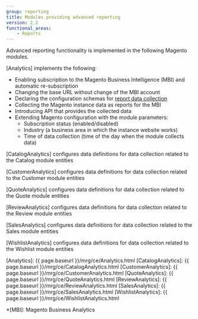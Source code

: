 ```yaml
---
group: reporting
title: Modules providing advanced reporting
version: 2.2
functional_areas:
    - Reports
---
```


Advanced reporting functionality is implemented in the following Magento modules.

[Analytics] implements the following:

  * Enabling subscription to the Magento Business Intelligence (MBI) and automatic re-subscription
  * Changing the base URL without change of the MBI account
  * Declaring the configuration schemas for [report data collection]
  * Collecting the Magento instance data as reports for the MBI
  * Introducing API that provides the collected data
  * Extending Magento configuration with the module parameters:
    * Subscription status (enabled/disabled)
    * Industry (a business area in which the instance website works)
    * Time of data collection (time of the day when the module collects data)

[CatalogAnalytics] configures data definitions for data collection related to the Catalog module entities
  
[CustomerAnalytics] configures data definitions for data collection related to the Customer module entities
  
[QuoteAnalytics] configures data definitions for data collection related to the Quote module entities
  
[ReviewAnalytics] configures data definitions for data collection related to the Review module entities
  
[SalesAnalytics] configures data definitions for data collection related to the Sales module entities
  
[WishlistAnalytics] configures data definitions for data collection related to the Wishlist module entities

<!-- LINK DEFINITIONS -->

[Analytics]: {{ page.baseurl }}/mrg/ce/Analytics.html
[CatalogAnalytics]: {{ page.baseurl }}/mrg/ce/CatalogAnalytics.html
[CustomerAnalytics]: {{ page.baseurl }}/mrg/ce/CustomerAnalytics.html
[QuoteAnalytics]: {{ page.baseurl }}/mrg/ce/QuoteAnalytics.html
[ReviewAnalytics]: {{ page.baseurl }}/mrg/ce/ReviewAnalytics.html
[SalesAnalytics]: {{ page.baseurl }}/mrg/ce/SalesAnalytics.html
[WishlistAnalytics]: {{ page.baseurl }}/mrg/ce/WishlistAnalytics.html

[report data collection]: ./data-collection.html

<!-- ABBREVIATIONS -->
*[MBI]: Magento Business Analytics